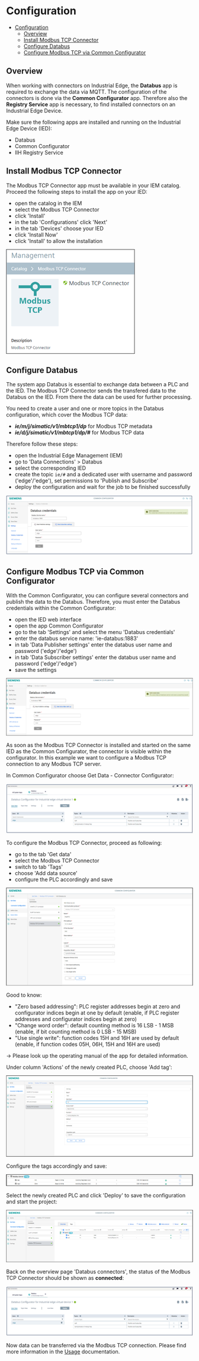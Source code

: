 # Configuration

- [Configuration](#configuration)
  - [Overview](#overview)
  - [Install Modbus TCP Connector](#install-modbus-tcp-connector)
  - [Configure Databus](#configure-databus)
  - [Configure Modbus TCP via Common Configurator](#configure-modbus-tcp-via-common-configurator)

## Overview

When working with connectors on Industrial Edge, the **Databus** app is required to exchange the data via MQTT. The configuration of the connectors is done via the **Common Configurator** app. Therefore also the **Registry Service** app is necessary, to find installed connectors on an Industrial Edge Device.

Make sure the following apps are installed and running on the Industrial Edge Device (IED):

- Databus
- Common Configurator
- IIH Registry Service

## Install Modbus TCP Connector

The Modbus TCP Connector app must be available in your IEM catalog. Proceed the following steps to install the app on your IED:

- open the catalog in the IEM
- select the Modbus TCP Connector
- click 'Install'
- in the tab 'Configurations' click 'Next'
- in the tab 'Devices' choose your IED
- click 'Install Now'
- click 'Install' to allow the installation

![app](/docs/graphics/Modbus_App.png)

## Configure Databus

The system app Databus is essential to exchange data between a PLC and the IED. The Modbus TCP Connector sends the transfered data to the Databus on the IED. From there the data can be used for further processing.

You need to create a user and one or more topics in the Databus configuration, which cover the Modbus TCP data:

- ***ie/m/j/simatic/v1/mbtcp1/dp*** for Modbus TCP metadata
- ***ie/d/j/simatic/v1/mbtcp1/dp/#*** for Modbus TCP data

Therefore follow these steps:

- open the Industrial Edge Management (IEM)
- go to 'Data Connections' > Databus
- select the corresponding IED
- create the topic `ie/#` and a dedicated user with username and password ('edge'/'edge'), set permissions to 'Publish and Subscribe'
- deploy the configuration and wait for the job to be finished successfully

![databus](/docs/graphics/databus.png)

## Configure Modbus TCP via Common Configurator

With the Common Configurator, you can configure several connectors and publish the data to the Databus. Therefore, you must enter the Databus credentials within the Common Configurator:

- open the IED web interface
- open the app Common Configurator
- go to the tab 'Settings' and select the menu 'Databus credentials'
- enter the databus service name: 'ie-databus:1883'
- in tab 'Data Publisher settings' enter the databus user name and password ('edge'/'edge')
- in tab 'Data Subscriber settings' enter the databus user name and password ('edge'/'edge')
- save the settings

![IIH_Settings](/docs/graphics/databuscred.PNG)

As soon as the Modbus TCP Connector is installed and started on the same IED as the Common Configurator, the connector is visible within the configurator. In this example we want to configure a Modbus TCP connection to any Modbus TCP server.

In Common Configurator choose Get Data - Connector Configurator:

![configuration1](/docs/graphics/connectors.png)

To configure the Modbus TCP Connector, proceed as following:

- go to the tab 'Get data'
- select the Modbus TCP Connector
- switch to tab 'Tags'
- choose 'Add data source'
- configure the PLC accordingly and save

![configuration2](/docs/graphics/modbusset.png)
 
Good to know:

- "Zero based addressing": PLC register addresses begin at zero and configurator indices begin at one by default (enable, if PLC register addresses and configurator indices begin at zero)
- "Change word order": default counting method is 16 LSB - 1 MSB (enable, if bit counting method is 0 LSB - 15 MSB)
- "Use single write": function codes 15H and 16H are used by default (enable, if function codes 05H, 06H, 15H and 16H are used)

-> Please look up the operating manual of the app for detailed information.

Under column 'Actions' of the newly created PLC, choose 'Add tag':
  
![configuration2](/docs/graphics/tagimport.png)
  
Configure the tags accordingly and save:

![configuration2](/docs/graphics/Configuration3.png)

Select the newly created PLC and click 'Deploy' to save the configuration and start the project:

![Deploy](/docs/graphics/deploy.png)

Back on the overview page 'Databus connectors', the status of the Modbus TCP Connector should be shown as **connected**:

![configuration1](/docs/graphics/connectors.png)

Now data can be transferred via the Modbus TCP connection. Please find more information in the [Usage](/docs/Usage.md) documentation.
